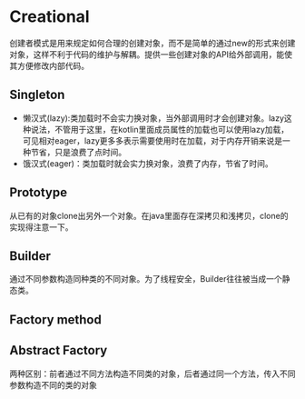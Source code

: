 Creational
==========
创建者模式是用来规定如何合理的创建对象，而不是简单的通过new的形式来创建对象，这样不利于代码的维护与解耦。提供一些创建对象的API给外部调用，能使其方便修改内部代码。

## Singleton
- 懒汉式(lazy):类加载时不会实力换对象，当外部调用时才会创建对象。lazy这种说法，不管用于这里，在kotlin里面成员属性的加载也可以使用lazy加载，可见相对eager，lazy更多多表示需要使用时在加载，对于内存开销来说是一种节省，只是浪费了点时间。
- 饿汉式(eager)：类加载时就会实力换对象，浪费了内存，节省了时间。

## Prototype
 从已有的对象clone出另外一个对象。在java里面存在深拷贝和浅拷贝，clone的实现得注意一下。

## Builder

通过不同参数构造同种类的不同对象。为了线程安全，Builder往往被当成一个静态类。

## Factory method

## Abstract Factory

两种区别：前者通过不同方法构造不同类的对象，后者通过同一个方法，传入不同参数构造不同的类的对象